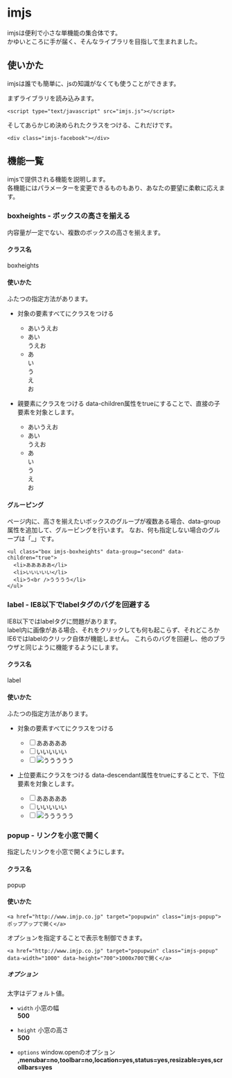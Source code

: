 imjs
======================
imjsは便利で小さな単機能の集合体です。  
かゆいところに手が届く、そんなライブラリを目指して生まれました。

使いかた
------
imjsは誰でも簡単に、jsの知識がなくても使うことができます。

まずライブラリを読み込みます。

    <script type="text/javascript" src="imjs.js"></script>

そしてあらかじめ決められたクラスをつける、これだけです。

    <div class="imjs-facebook"></div>

機能一覧
------
imjsで提供される機能を説明します。  
各機能にはパラメーターを変更できるものもあり、あなたの要望に柔軟に応えます。

### boxheights - ボックスの高さを揃える
内容量が一定でない、複数のボックスの高さを揃えます。  

#### クラス名
boxheights

#### 使いかた
ふたつの指定方法があります。

* 対象の要素すべてにクラスをつける

    <ul>
      <li class="imjs-boxheights">あいうえお</li>
      <li class="imjs-boxheights">あい<br />うえお</li>
      <li class="imjs-boxheights">あ<br />い<br />う<br />え<br />お</li>
    </ul>

* 親要素にクラスをつける
data-children属性をtrueにすることで、直接の子要素を対象とします。

    <ul class="imjs-boxheights" data-children="true">
      <li>あいうえお</li>
      <li>あい<br />うえお</li>
      <li>あ<br />い<br />う<br />え<br />お</li>
    </ul>

#### グルーピング
ページ内に、高さを揃えたいボックスのグループが複数ある場合、data-group属性を追加して、グルーピングを行います。
なお、何も指定しない場合のグループは「_」です。

    <ul class="box imjs-boxheights" data-group="second" data-children="true">
      <li>あああああ</li>
      <li>いいいいい</li>
      <li>う<br />うううう</li>
    </ul>

### label - IE8以下でlabelタグのバグを回避する
IE8以下ではlabelタグに問題があります。  
label内に画像がある場合、それをクリックしても何も起こらず、それどころかIE6ではlabelのクリック自体が機能しません。
これらのバグを回避し、他のブラウザと同じように機能するようにします。

#### クラス名
label

#### 使いかた
ふたつの指定方法があります。

* 対象の要素すべてにクラスをつける

    <ul>
      <li><label class="imjs-label"><input type="checkbox" />あああああ</label></li>
      <li><label class="imjs-label"><input type="checkbox" />いいいいい</label></li>
      <li><label class="imjs-label"><input type="checkbox" /><img src="icon.gif" />ううううう</label></li>
    </ul>

* 上位要素にクラスをつける
data-descendant属性をtrueにすることで、下位要素を対象とします。

    <ul class="imjs-label" data-descendant="true">
      <li><label class="imjs-label"><input type="checkbox" />あああああ</label></li>
      <li><label class="imjs-label"><input type="checkbox" />いいいいい</label></li>
      <li><label class="imjs-label"><input type="checkbox" /><img src="icon.gif" />ううううう</label></li>
    </ul>

### popup - リンクを小窓で開く
指定したリンクを小窓で開くようにします。

#### クラス名
popup

#### 使いかた

    <a href="http://www.imjp.co.jp" target="popupwin" class="imjs-popup">ポップアップで開く</a>

オプションを指定することで表示を制御できます。

    <a href="http://www.imjp.co.jp" target="popupwin" class="imjs-popup" data-width="1000" data-height="700">1000x700で開く</a>

##### オプション
太字はデフォルト値。
+   `width`
    小窓の幅  
    **500**

+   `height`
    小窓の高さ  
    **500**

+   `options`
    window.openのオプション  
    **,menubar=no,toolbar=no,location=yes,status=yes,resizable=yes,scrollbars=yes**
